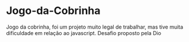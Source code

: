 # Jogo-da-Cobrinha
Jogo da cobrinha, foi um projeto muito legal de trabalhar, mas tive muita dificuldade em relação ao javascript.
Desafio proposto pela Dio
